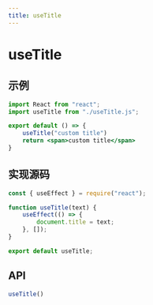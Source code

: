 ```yaml
---
title: useTitle
---
```

# useTitle

## 示例

```jsx
import React from "react";
import useTitle from "./useTitle.js";

export default () => {
    useTitle("custom title")
    return <span>custom title</span>
}
```
## 实现源码
```jsx | pure
const { useEffect } = require("react");

function useTitle(text) {
    useEffect(() => {
        document.title = text;
    }, []);
}

export default useTitle;
```

## API
```js
useTitle()
```

